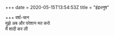 +++
date = 2020-05-15T13:54:53Z
title = "इंद्रधनुष"

+++ 
वर्षा-चान   
मुझे अब और परेशान मत करो   
मैं शादी कर ली